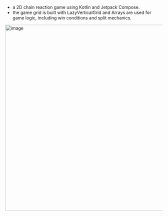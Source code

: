 * a 2D chain reaction game using Kotlin and Jetpack Compose.
* the game grid is built with LazyVerticalGrid and  Arrays are used for game logic, including win conditions and split mechanics.

<img width="1620" height="595" alt="image" src="https://github.com/user-attachments/assets/6dc6a8e3-11fc-407f-945b-493fc86f3c8a" />
